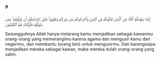 ##### 9

<span class="ayah">إِنَّمَا يَنْهَىٰكُمُ ٱللَّهُ عَنِ ٱلَّذِينَ قَٰتَلُوكُمْ فِى ٱلدِّينِ وَأَخْرَجُوكُم مِّن دِيَٰرِكُمْ وَظَٰهَرُوا۟ عَلَىٰٓ إِخْرَاجِكُمْ أَن تَوَلَّوْهُمْ ۚ وَمَن يَتَوَلَّهُمْ فَأُو۟لَٰٓئِكَ هُمُ ٱلظَّٰلِمُونَ</span>

<span class="ayah_translation">Sesungguhnya Allah hanya melarang kamu menjadikan sebagai kawanmu orang-orang yang memerangimu karena agama dan mengusir kamu dari negerimu, dan membantu (orang lain) untuk mengusirmu. Dan barangsiapa menjadikan mereka sebagai kawan, maka mereka itulah orang-orang yang zalim.</span>

